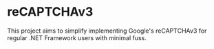 # reCAPTCHAv3
This project aims to simplify implementing Google's reCAPTCHAv3 for regular .NET Framework users with minimal fuss.
